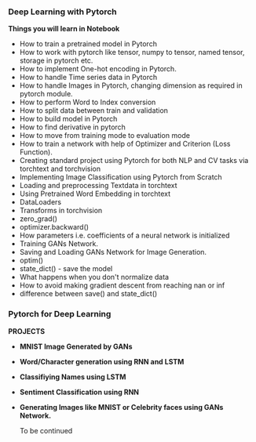 ### Deep Learning with Pytorch

**Things you will learn in Notebook**

* How to train a pretrained model in Pytorch
* How to work with pytorch like tensor, numpy to tensor, named tensor, storage in pytorch etc.
* How to implement One-hot encoding in Pytorch.
* How to handle Time series data in Pytorch
* How to handle Images in Pytorch, changing dimension as required in pytorch module.
* How to perform Word to Index conversion
* How to split data between train and validation
* How to build model in Pytorch
* How to find derivative in pytorch
* How to move from training mode to evaluation mode
* How to train a network with help of Optimizer and Criterion (Loss Function).
* Creating standard project using Pytorch for both NLP and CV tasks via torchtext and torchvision
* Implementing Image Classification using Pytorch from Scratch
* Loading and preprocessing Textdata in torchtext
* Using Pretrained Word Embedding in torchtext
* DataLoaders
* Transforms in torchvision
* zero_grad()
* optimizer.backward()
* How parameters i.e. coefficients of a neural network is initialized
* Training GANs Network.
* Saving and Loading GANs Network for Image Generation.
* optim()
* state_dict() - save the model
* What happens when you don't normalize data
* How to avoid making gradient descent from reaching nan or inf
* difference between save() and state_dict()

### Pytorch for Deep Learning 

**PROJECTS**

 * **MNIST Image Generated by GANs**

 * **Word/Character generation using RNN and LSTM**
 
 * **Classifiying Names using LSTM** 
 
 * **Sentiment Classification using RNN**
 
 * **Generating Images like MNIST or Celebrity faces using GANs Network.**

     To be continued
